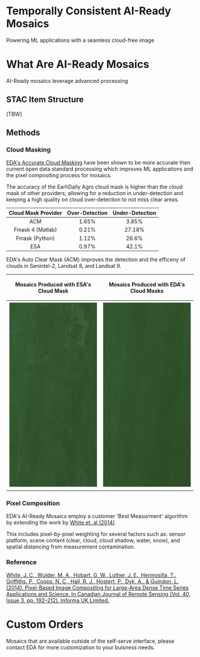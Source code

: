 # Temporally Consistent AI-Ready Mosaics

Powering ML applications with a seamless cloud-free image 

# What Are AI-Ready Mosaics
AI-Ready mosaics leverage advanced processing 

## STAC Item Structure
[TBW]

## Methods
### Cloud Masking

[EDA's Accurate Cloud Masking](https://earthdailyagro.com/spend-less-data-scientists-time-cleaning-data-high-quality-cloud-masks-for-sentinel2-landsat-and-others-available-today/) have been shown to be more accurate then current open data standard processing which improves ML applications and the pixel compositing process for mosaics. 

The accuracy of the EarhDaily Agro cloud mask is higher than the cloud mask of other providers, allowing for a reduction in under-detection and keeping a high quality on cloud over-detection to not miss clear areas. 

|Cloud Mask Provider|Over-Detection|Under-Detection|
|:----:|:----:|:----:|
ACM|1.65%|3.85%
Fmask 4 (Matlab)|0.21%|27.18%
Fmask (Python)|1.12%|26.6%
ESA|0.97%|42.1%


EDA's Auto Clear Mask (ACM) improves the detection and the efficeny of clouds in Senintel-2, Landsat 8, and Landsat 9.

|<p style="text-align: center;">Mosaics Produced with ESA's Cloud Mask</p> | <p style="text-align: center;">Mosaics Produced with EDA's Cloud Masks</p>|
|:---:|:----:|
|<img src="../Images/Product Images/Base Cloud Mask Mosaic.png" width=100% height=500> | <img src="../Images/Product Images/EDA Cloud Mask Mosaic.png" width=100% height=500>|


### Pixel Composition
EDA's AI-Ready Mosaics employ a customer 'Best Measurment' algorithm by extending the work by [White et. al (2014)](#reference)

This includes pixel-by-pixel weighting for several factors such as: sensor platform, scene content (clear, cloud, cloud shadow, water, snow), and spatial distancing from measurement contamination.

### Reference
[White, J. C., Wulder, M. A., Hobart, G. W., Luther, J. E., Hermosilla, T., Griffiths, P., Coops, N. C., Hall, R. J., Hostert, P., Dyk, A., & Guindon, L. (2014). Pixel-Based Image Compositing for Large-Area Dense Time Series Applications and Science. In Canadian Journal of Remote Sensing (Vol. 40, Issue 3, pp. 192–212). Informa UK Limited.](https://doi.org/10.1080/07038992.2014.945827)


# Custom Orders
Mosaics that are available outside of the self-serve interface, please contact EDA for more customization to your buisness needs.
